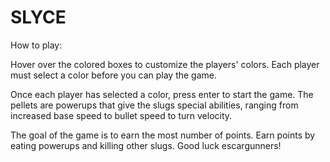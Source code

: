 # SLYCE

How to play:

Hover over the colored boxes to customize the players' colors.
Each player must select a color before you can play the game.

Once each player has selected a color, press enter to start the game.
The pellets are powerups that give the slugs special abilities, ranging
from increased base speed to bullet speed to turn velocity.

The goal of the game is to earn the most number of points. Earn points by
eating powerups and killing other slugs. Good luck escargunners!